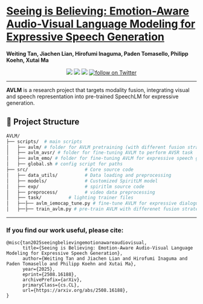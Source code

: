 # [Seeing is Believing: Emotion-Aware Audio-Visual Language Modeling for Expressive Speech Generation](https://www.arxiv.org/abs/2508.16188)
**Weiting Tan, Jiachen Lian, Hirofumi Inaguma, Paden Tomasello, Philipp Koehn, Xutai Ma**

<p align="center">
<a href="LICENSE" alt="MIT License"><img src="https://img.shields.io/badge/license-MIT-FAD689.svg" /></a>
<a href="https://www.arxiv.org/abs/2508.16188" alt="paper"><img src="https://img.shields.io/badge/AVLM-Paper-D9AB42" /></a>
<a href="https://www.clsp.jhu.edu/" alt="jhu"><img src="https://img.shields.io/badge/Johns_Hopkins_University-BEC23F" /></a>
<a href="https://twitter.com/weiting_nlp">
  <img src="https://img.shields.io/twitter/follow/weiting_nlp?style=social&logo=twitter"
      alt="follow on Twitter"></a>
</p>

---

**AVLM** is a research project that targets modality fusion, integrating visual and speech representation into pre-trained SpeechLM for expressive generation.


## 🔧 Project Structure

```bash
AVLM/
├── scripts/  # main scripts
│   ├── avlm/ # folder for AVLM pretraining (with different fusion strategies)
│   ├── avlm_avsr/ # folder for fine-tuning AVLM to perform AVSR task
│   ├── avlm_emo/ # folder for fine-tuning AVLM for expressive speech generation
│   ├── global.sh # config script for paths
├── src/                     # Core source code
│   ├── data_utils/          # Data loading and preprocessing
│   ├── models/              # Customized SpiritLM model 
│   ├── exp/                 # spiritlm source code
│   ├── preprocess/          # video data preprocessing
│   ├── task/          # lighting trainer files
│   ├──├── avlm_iemocap_tune.py # fine-tune AVLM for expressive dialogue generation
│   ├──├── train_avlm.py # pre-train AVLM with differenet fusion strategies or fine-tune AVLM for AVSR task
```

---



### If you find our work useful, please cite:
```
@misc{tan2025seeingbelievingemotionawareaudiovisual,
      title={Seeing is Believing: Emotion-Aware Audio-Visual Language Modeling for Expressive Speech Generation}, 
      author={Weiting Tan and Jiachen Lian and Hirofumi Inaguma and Paden Tomasello and Philipp Koehn and Xutai Ma},
      year={2025},
      eprint={2508.16188},
      archivePrefix={arXiv},
      primaryClass={cs.CL},
      url={https://arxiv.org/abs/2508.16188}, 
}
```
